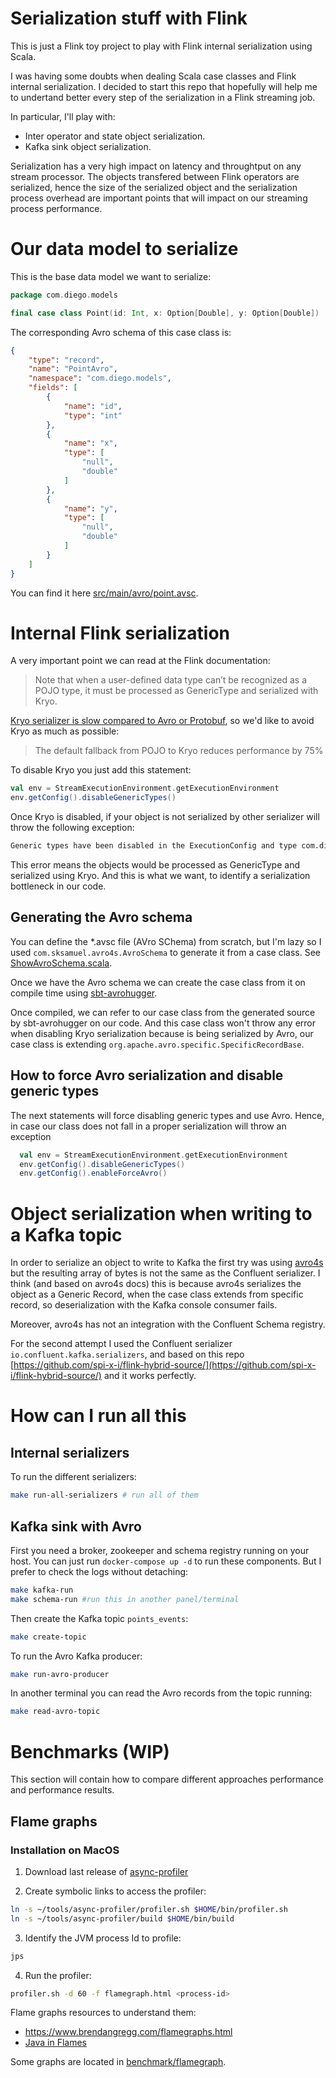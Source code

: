 # Serialization stuff with Flink

This is just a Flink toy project to play with Flink internal serialization using Scala.

I was having some doubts when dealing Scala case classes and Flink internal serialization. I decided to start this repo that hopefully will help me to undertand better every step of the serialization in a Flink streaming job. 

In particular, I'll play with:
- Inter operator and state object serialization.
- Kafka sink object serialization.

Serialization has a very high impact on latency and throughtput on any stream processor. The objects transfered between Flink operators are serialized, hence the size of the serialized object and the serialization process overhead are important points that will impact on our streaming process performance.

# Our data model to serialize

This is the base data model we want to serialize:

```scala
package com.diego.models

final case class Point(id: Int, x: Option[Double], y: Option[Double])
```

The corresponding Avro schema of this case class is:

```json
{
    "type": "record",
    "name": "PointAvro",
    "namespace": "com.diego.models",
    "fields": [
        {
            "name": "id",
            "type": "int"
        },
        {
            "name": "x",
            "type": [
                "null",
                "double"
            ]
        },
        {
            "name": "y",
            "type": [
                "null",
                "double"
            ]
        }
    ]
}
```

You can find it here [src/main/avro/point.avsc](src/main/avro/point.avsc).

# Internal Flink serialization

A very important point we can read at the Flink documentation:
> Note that when a user-defined data type can’t be recognized as a POJO type, it must be processed as GenericType and serialized with Kryo.

[Kryo serializer is slow compared to Avro or Protobuf](https://flink.apache.org/news/2020/04/15/flink-serialization-tuning-vol-1.html), so we'd like to avoid Kryo as much as possible:

> The default fallback from POJO to Kryo reduces performance by 75%

To disable Kryo you just add this statement:

```scala
val env = StreamExecutionEnvironment.getExecutionEnvironment
env.getConfig().disableGenericTypes()
```

Once Kryo is disabled, if your object is not serialized by other serializer will throw the following exception:

```bash
Generic types have been disabled in the ExecutionConfig and type com.diego.models.Point is treated as a generic type.
```

This error means the objects would be processed as GenericType and serialized using Kryo. And this is what we want, to identify a serialization bottleneck in our code.

## Generating the Avro schema

You can define the *.avsc file (AVro SChema) from scratch, but I'm lazy so I used `com.sksamuel.avro4s.AvroSchema` to generate it from a case class. See [ShowAvroSchema.scala](src/main/scala/com/diego/ShowAvroSchema.scala).

Once we have the Avro schema we can create the case class from it on compile time using [sbt-avrohugger](https://github.com/julianpeeters/sbt-avrohugger).

Once compiled, we can refer to our case class from the generated source by sbt-avrohugger on our code. And this case class won't throw any error when disabling Kryo serialization because is being serialized by Avro, our case class is extending `org.apache.avro.specific.SpecificRecordBase`.

## How to force Avro serialization and disable generic types

The next statements will force disabling generic types and use Avro. Hence, in case our class does not fall
in a proper serialization will throw an exception

```scala
  val env = StreamExecutionEnvironment.getExecutionEnvironment
  env.getConfig().disableGenericTypes()
  env.getConfig().enableForceAvro()
```

# Object serialization when writing to a Kafka topic

In order to serialize an object to write to Kafka the first try was using [avro4s](https://github.com/sksamuel/avro4s) but the resulting array of bytes is not the same as the Confluent serializer. I think (and based on avro4s docs) this is because avro4s serializes the object as a Generic Record, when the case class extends from specific record, so deserialization with the Kafka console consumer fails.

Moreover, avro4s has not an integration with the Confluent Schema registry.

For the second attempt I used the Confluent serializer `io.confluent.kafka.serializers`, and based on this repo [https://github.com/spi-x-i/flink-hybrid-source/](https://github.com/spi-x-i/flink-hybrid-source/) and it works perfectly.


# How can I run all this

## Internal serializers

To run the different serializers:

```bash
make run-all-serializers # run all of them
```

## Kafka sink with Avro

First you need a broker, zookeeper and schema registry running on your host.
You can just run `docker-compose up -d` to run these components. But I prefer to check the logs without detaching:

```bash
make kafka-run
make schema-run #run this in another panel/terminal
```

Then create the Kafka topic `points_events`:

```bash 
make create-topic
```

To run the Avro Kafka producer:

```bash
make run-avro-producer 
```

In another terminal you can read the Avro records from the topic running:

```bash
make read-avro-topic
```


# Benchmarks (WIP)

This section will contain how to compare different approaches performance and performance results.

## Flame graphs

### Installation on MacOS

1. Download last release of [async-profiler](https://github.com/jvm-profiling-tools/async-profiler/releases)

2. Create symbolic links to access the profiler:

  ```bash
  ln -s ~/tools/async-profiler/profiler.sh $HOME/bin/profiler.sh
  ln -s ~/tools/async-profiler/build $HOME/bin/build
  ```

3. Identify the JVM process Id to profile:

  ```bash
  jps
  ```

4. Run the profiler:

  ```bash
  profiler.sh -d 60 -f flamegraph.html <process-id>
  ```

Flame graphs resources to understand them:

- https://www.brendangregg.com/flamegraphs.html
- [Java in Flames](https://netflixtechblog.com/java-in-flames-e763b3d32166)

Some graphs are located in [benchmark/flamegraph](benchmark/flamegraph).

